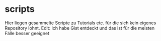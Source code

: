 # scripts
Hier liegen gesammelte Scripte zu Tutorials etc. für die sich kein eigenes Repository lohnt. 
Edit: Ich habe Gist entdeckt und das ist für die meisten Fälle besser geeignet
